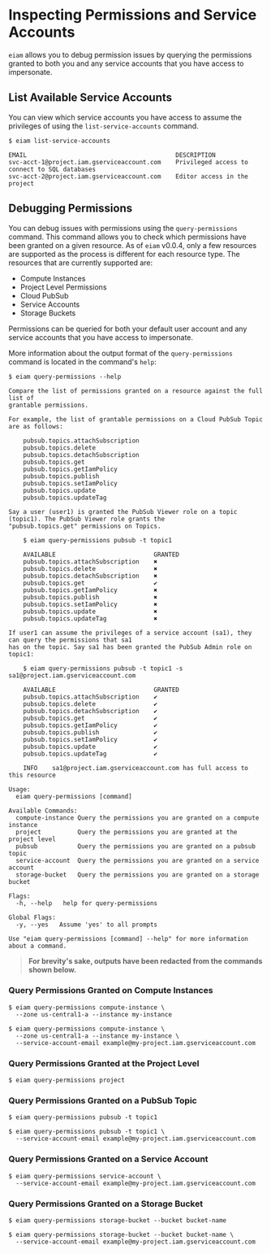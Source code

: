 # Inspecting Permissions and Service Accounts

`eiam` allows you to debug permission issues by querying the permissions granted to both you and any service
accounts that you have access to impersonate.

## List Available Service Accounts

You can view which service accounts you have access to assume the privileges of using the `list-service-accounts` command.

```
$ eiam list-service-accounts

EMAIL                                         DESCRIPTION
svc-acct-1@project.iam.gserviceaccount.com    Privileged access to connect to SQL databases
svc-acct-2@project.iam.gserviceaccount.com    Editor access in the project
```

## Debugging Permissions

You can debug issues with permissions using the `query-permissions` command.  This command allows you to
check which permissions have been granted on a given resource.  As of `eiam` v0.0.4, only a few resources are supported
as the process is different for each resource type.  The resources that are currently supported are:

- Compute Instances
- Project Level Permissions
- Cloud PubSub
- Service Accounts
- Storage Buckets

Permissions can be queried for both your default user account and any service accounts that you have access to impersonate.

More information about the output format of the `query-permissions` command is located in the command's `help`:

```
$ eiam query-permissions --help

Compare the list of permissions granted on a resource against the full list of
grantable permissions.

For example, the list of grantable permissions on a Cloud PubSub Topic are as follows:

	pubsub.topics.attachSubscription
	pubsub.topics.delete
	pubsub.topics.detachSubscription
	pubsub.topics.get
	pubsub.topics.getIamPolicy
	pubsub.topics.publish
	pubsub.topics.setIamPolicy
	pubsub.topics.update
	pubsub.topics.updateTag

Say a user (user1) is granted the PubSub Viewer role on a topic (topic1). The PubSub Viewer role grants the
"pubsub.topics.get" permissions on Topics.

	$ eiam query-permissions pubsub -t topic1

	AVAILABLE                           GRANTED
	pubsub.topics.attachSubscription    ✖
	pubsub.topics.delete                ✖
	pubsub.topics.detachSubscription    ✖
	pubsub.topics.get                   ✔
	pubsub.topics.getIamPolicy          ✖
	pubsub.topics.publish               ✖
	pubsub.topics.setIamPolicy          ✖
	pubsub.topics.update                ✖
	pubsub.topics.updateTag             ✖

If user1 can assume the privileges of a service account (sa1), they can query the permissions that sa1
has on the topic. Say sa1 has been granted the PubSub Admin role on topic1:

	$ eiam query-permissions pubsub -t topic1 -s sa1@project.iam.gserviceaccount.com

	AVAILABLE                           GRANTED
	pubsub.topics.attachSubscription    ✔
	pubsub.topics.delete                ✔
	pubsub.topics.detachSubscription    ✔
	pubsub.topics.get                   ✔
	pubsub.topics.getIamPolicy          ✔
	pubsub.topics.publish               ✔
	pubsub.topics.setIamPolicy          ✔
	pubsub.topics.update                ✔
	pubsub.topics.updateTag             ✔

	INFO    sa1@project.iam.gserviceaccount.com has full access to this resource

Usage:
  eiam query-permissions [command]

Available Commands:
  compute-instance Query the permissions you are granted on a compute instance
  project          Query the permissions you are granted at the project level
  pubsub           Query the permissions you are granted on a pubsub topic
  service-account  Query the permissions you are granted on a service account
  storage-bucket   Query the permissions you are granted on a storage bucket

Flags:
  -h, --help   help for query-permissions

Global Flags:
  -y, --yes   Assume 'yes' to all prompts

Use "eiam query-permissions [command] --help" for more information about a command.
```

> **For brevity's sake, outputs have been redacted from the commands shown below.**

### Query Permissions Granted on Compute Instances

```
$ eiam query-permissions compute-instance \
  --zone us-central1-a --instance my-instance

$ eiam query-permissions compute-instance \
  --zone us-central1-a --instance my-instance \
  --service-account-email example@my-project.iam.gserviceaccount.com
```

### Query Permissions Granted at the Project Level

```
$ eiam query-permissions project
```

### Query Permissions Granted on a PubSub Topic

```
$ eiam query-permissions pubsub -t topic1

$ eiam query-permissions pubsub -t topic1 \
  --service-account-email example@my-project.iam.gserviceaccount.com
```

### Query Permissions Granted on a Service Account

```
$ eiam query-permissions service-account \
  --service-account-email example@my-project.iam.gserviceaccount.com
```

### Query Permissions Granted on a Storage Bucket

```
$ eiam query-permissions storage-bucket --bucket bucket-name

$ eiam query-permissions storage-bucket --bucket bucket-name \
  --service-account-email example@my-project.iam.gserviceaccount.com
```